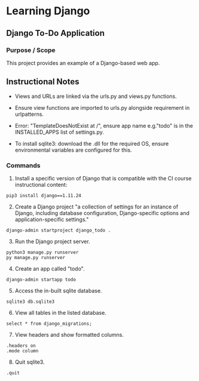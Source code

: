 # Learning Django

## Django To-Do Application

### Purpose / Scope

This project provides an example of a Django-based web app.  

## Instructional Notes

- Views and URLs are linked via the urls.py and views.py functions.  

- Ensure view functions are imported to urls.py alongside requirement in urlpatterns.

- Error: "TemplateDoesNotExist at /", ensure app name e.g."todo" is in the INSTALLED_APPS list of settings.py.

- To install sqlite3: download the .dll for the required OS, ensure environmental variables are configured for this.

### Commands

1. Install a specific version of Django that is compatible with the CI course instructional content:  

``` console
pip3 install django==1.11.24
```

2. Create a Django project "a collection of settings for an instance of Django, including database configuration, Django-specific options and application-specific settings."  

``` console
django-admin startproject django_todo .
```

3. Run the Django project server.  

``` console
python3 manage.py runserver
py manage.py runserver
```

4. Create an app called "todo".  

``` console
django-admin startapp todo
```

5. Access the in-built sqlite database.  

``` console
sqlite3 db.sqlite3
```

6. View all tables in the listed database.  

``` sqlite3
select * from django_migrations;
```

7. View headers and show formatted columns.

``` sqlite3
.headers on
.mode column
```

8. Quit sqlite3.

``` sqlite3
.quit
```
